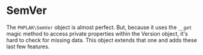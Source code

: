 # SemVer
The `PHPLAK\SemVer` object is almost perfect.  But, because it uses the `__get`
magic method to access private properties within the Version object, it's hard
to check for missing data.  This object extends that one and adds these last
few features.

